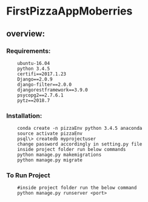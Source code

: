 # FirstPizzaAppMoberries

## overview:

### Requirements:
        ubuntu-16.04
        python 3.4.5
        certifi==2017.1.23
        Django==2.0.9
        django-filter==2.0.0
        djangorestframework==3.9.0
        psycopg2==2.7.6.1
        pytz==2018.7
    
### Installation:
        conda create -n pizzaEnv python 3.4.5 anaconda
        source activate pizzaEnv
        psql\> createdb myprojectuser
        change password accordingly in setting.py file
        inside project folder run below commands
        python manage.py makemigrations
        python manage.py migrate
    
### To Run Project
        #inside project folder run the below command
        python manage.py runserver <port>
    
    
    
    



